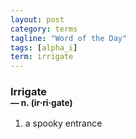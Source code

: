 ```yaml
---
layout: post
category: terms
tagline: "Word of the Day"
tags: [alpha_i]
term: irrigate
---
```


<h3>Irrigate<br/> <small>&mdash; n. (ir<span>&middot;</span>ri<span>&middot;</span>gate)</small></h3>
<p><ol>
<li>a spooky entrance</li>
</ol></p>
